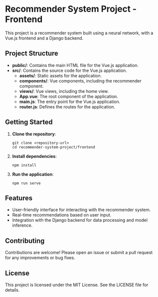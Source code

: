 # Recommender System Project - Frontend

This project is a recommender system built using a neural network, with a Vue.js frontend and a Django backend. 

## Project Structure

- **public/**: Contains the main HTML file for the Vue.js application.
- **src/**: Contains the source code for the Vue.js application.
  - **assets/**: Static assets for the application.
  - **components/**: Vue components, including the recommender component.
  - **views/**: Vue views, including the home view.
  - **App.vue**: The root component of the application.
  - **main.js**: The entry point for the Vue.js application.
  - **router.js**: Defines the routes for the application.

## Getting Started

1. **Clone the repository**:
   ```
   git clone <repository-url>
   cd recommender-system-project/frontend
   ```

2. **Install dependencies**:
   ```
   npm install
   ```

3. **Run the application**:
   ```
   npm run serve
   ```

## Features

- User-friendly interface for interacting with the recommender system.
- Real-time recommendations based on user input.
- Integration with the Django backend for data processing and model inference.

## Contributing

Contributions are welcome! Please open an issue or submit a pull request for any improvements or bug fixes.

## License

This project is licensed under the MIT License. See the LICENSE file for details.